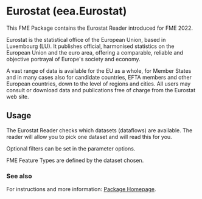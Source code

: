 # Eurostat (eea.Eurostat)
This FME Package contains the Eurostat Reader introduced for FME 2022.

Eurostat is the statistical office of the European Union, based in Luxembourg (LU). It publishes official, harmonised statistics on the European Union and the euro area, offering a comparable, reliable and objective portrayal of Europe's society and economy.

A vast range of data is available for the EU as a whole, for Member States and in many cases also for candidate countries, EFTA members and other European countries, down to the level of regions and cities. All users may consult or download data and publications free of charge from the Eurostat web site.

## Usage

The Eurostat Reader checks which datasets (dataflows) are available. The reader will allow you to pick one dataset and will read this for you.

Optional filters can be set in the parameter options.

FME Feature Types are defined by the dataset chosen.

### See also
For instructions and more information: [Package Homepage](--edit--https://eea.github.io/eea.reportnet3.api.fme/).
